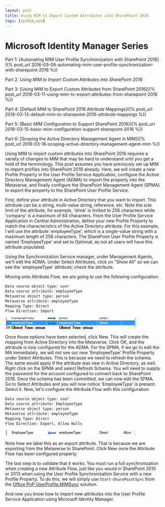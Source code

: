 ```yaml
---
layout: post
title: Using MIM to Import Custom Attributes into SharePoint 2016
tags: [sp2016,mim]
---
```


# Microsoft Identity Manager Series

Part 1: [Automating MIM User Profile Synchronization with SharePoint 2016]({% post_url 2016-03-09-automating-mim-user-profile-synchronization-with-sharepoint-2016 %})

Part 2: _Using MIM to Import Custom Attributes into SharePoint 2016_

Part 3: [Using MIM to Export Custom Attributes from SharePoint 2016]({% post_url 2016-03-11-using-mim-to-export-attributes-from-sharepoint-2016 %})

Part 4: [Default MIM to SharePoint 2016 Attribute Mappings]({% post_url 2016-03-13-default-mim-to-sharepoint-2016-attribute-mappings %})

Part 5: [Basic MIM Configuration to Support SharePoint 2016]({% post_url 2016-03-15-basic-mim-configuration-support-sharepoint-2016 %})

Part 6: [Scoping the Active Directory Management Agent in MIM]({% post_url 2016-03-16-scoping-active-directory-management-agent-mim %})

Using MIM to import custom attributes into SharePoint 2016 requires a variety of changes to MIM that may be hard to understand until you get a hold of the terminology. This post assumes you have previously set up MIM to import profiles into SharePoint 2016 already. Here, we will create a new Profile Property in the User Profile Service Application, configure the Active Directory Management Agent (ADMA) to import the property into the Metaverse, and finally configure the SharePoint Management Agent (SPMA) to export the property to the SharePoint User Profile Service.

First, define your attribute in Active Directory that you want to import. This attribute can be a string, multi-value string, reference, etc. Note the size limit of the attribute, for example, 'drink' is limited to 256 characters while 'company' is a maximum of 64 characters. From the User Profile Service Application in Central Administration, define your new Profile Property to match the characteristics of the Active Directory attribute. For this example, I will use the attribute 'employeeType', which is a single-value string with a maximum length of 256 characters. The SharePoint User Profile Property is named 'EmployeeType' and set to Optional, as not all users will have this attribute populated.

Using the Synchronization Service manager, under Management Agents, we'll edit the ADMA. Under Select Attributes, click on "Show All" so we can see the 'employeeType' attribute; check the attribute.

Moving onto Attribute Flow, we are going to use the following configuration:

```
Data source object type: user
Data source attribute: employeeType
Metaverse object type: person
Metaverse attribute: employeeType
Mapping Type: Direct
Flow Direction: Import
```

![ADMA-ET-Import](/assets/images/2016/03/ADMA-ET-Import.png)

Once those options have been selected, click New. This will create the mapping from Active Directory into the Metaverse. Click OK, and the attribute is now configured for the ADMA. For the SPMA, if we go to edit the MA immediately, we will not see our new 'EmployeeType' Profile Property under Select Attributes. This is because we need to refresh the schema. The same would apply if the attribute was new in Active Directory, as well. Right click on the SPMA and select Refresh Schema. You will need to supply the password for the account configured to connect back to SharePoint 2016. Once the schema has been committed, we can now edit the SPMA. Go to Select Attributes and you will now notice 'EmployeeType' is present. Select it. Now, let's configure the Attribute Flow with this configuration:

```
Data source object type: user
Data source attribute: EmployeeType
Metaverse object type: person
Metaverse attribute: employeeType
Mapping Type: Direct
Flow Direction: Export, Allow Nulls
```

![SPMA-ET-Export](/assets/images/2016/03/SPMA-ET-Export.png)

Note how we label this as an export attribute. That is because we are exporting from the Metaverse to SharePoint. Click New once the Attribute Flow has been configured properly.

The last step is to validate that it works. You must run a full synchronization when creating a new Attribute Flow, just like you would in SharePoint 2010 or 2013 when using the User Profile Synchronization Service with a new Profile Property. To do this, we will simply use `Start-SharePointSync` from the [Office PnP UserProfile.MIMSync](https://github.com/OfficeDev/PnP-Tools/tree/master/Solutions/UserProfile.MIMSync) solution.

And now you know how to import new attributes into the User Profile Service Application using Microsoft Identity Manager.